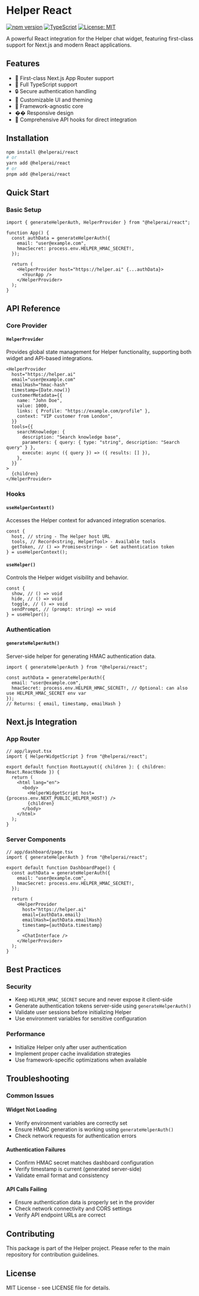 # Helper React

[![npm version](https://badge.fury.io/js/@helperai/react.svg)](https://badge.fury.io/js/@helperai/react)
[![TypeScript](https://img.shields.io/badge/TypeScript-Ready-blue.svg)](https://www.typescriptlang.org/)
[![License: MIT](https://img.shields.io/badge/License-MIT-yellow.svg)](https://opensource.org/licenses/MIT)

A powerful React integration for the Helper chat widget, featuring first-class support for Next.js and modern React applications.

## Features

- 🚀 First-class Next.js App Router support
- 💪 Full TypeScript support
- 🔒 Secure authentication handling
- 🎨 Customizable UI and theming
- 🔌 Framework-agnostic core
- �� Responsive design
- 🔄 Comprehensive API hooks for direct integration

## Installation

```bash
npm install @helperai/react
# or
yarn add @helperai/react
# or
pnpm add @helperai/react
```

## Quick Start

### Basic Setup

```tsx
import { generateHelperAuth, HelperProvider } from "@helperai/react";

function App() {
  const authData = generateHelperAuth({
    email: "user@example.com",
    hmacSecret: process.env.HELPER_HMAC_SECRET!,
  });

  return (
    <HelperProvider host="https://helper.ai" {...authData}>
      <YourApp />
    </HelperProvider>
  );
}
```

## API Reference

### Core Provider

#### `HelperProvider`

Provides global state management for Helper functionality, supporting both widget and API-based integrations.

```tsx
<HelperProvider
  host="https://helper.ai"
  email="user@example.com"
  emailHash="hmac-hash"
  timestamp={Date.now()}
  customerMetadata={{
    name: "John Doe",
    value: 1000,
    links: { Profile: "https://example.com/profile" },
    context: "VIP customer from London",
  }}
  tools={{
    searchKnowledge: {
      description: "Search knowledge base",
      parameters: { query: { type: "string", description: "Search query" } },
      execute: async ({ query }) => ({ results: [] }),
    },
  }}
>
  {children}
</HelperProvider>
```

### Hooks

#### `useHelperContext()`

Accesses the Helper context for advanced integration scenarios.

```tsx
const {
  host, // string - The Helper host URL
  tools, // Record<string, HelperTool> - Available tools
  getToken, // () => Promise<string> - Get authentication token
} = useHelperContext();
```

#### `useHelper()`

Controls the Helper widget visibility and behavior.

```tsx
const {
  show, // () => void
  hide, // () => void
  toggle, // () => void
  sendPrompt, // (prompt: string) => void
} = useHelper();
```

### Authentication

#### `generateHelperAuth()`

Server-side helper for generating HMAC authentication data.

```tsx
import { generateHelperAuth } from "@helperai/react";

const authData = generateHelperAuth({
  email: "user@example.com",
  hmacSecret: process.env.HELPER_HMAC_SECRET!, // Optional: can also use HELPER_HMAC_SECRET env var
});
// Returns: { email, timestamp, emailHash }
```

## Next.js Integration

### App Router

```tsx
// app/layout.tsx
import { HelperWidgetScript } from "@helperai/react";

export default function RootLayout({ children }: { children: React.ReactNode }) {
  return (
    <html lang="en">
      <body>
        <HelperWidgetScript host={process.env.NEXT_PUBLIC_HELPER_HOST!} />
        {children}
      </body>
    </html>
  );
}
```

### Server Components

```tsx
// app/dashboard/page.tsx
import { generateHelperAuth } from "@helperai/react";

export default function DashboardPage() {
  const authData = generateHelperAuth({
    email: "user@example.com",
    hmacSecret: process.env.HELPER_HMAC_SECRET!,
  });

  return (
    <HelperProvider
      host="https://helper.ai"
      email={authData.email}
      emailHash={authData.emailHash}
      timestamp={authData.timestamp}
    >
      <ChatInterface />
    </HelperProvider>
  );
}
```

## Best Practices

### Security

- Keep `HELPER_HMAC_SECRET` secure and never expose it client-side
- Generate authentication tokens server-side using `generateHelperAuth()`
- Validate user sessions before initializing Helper
- Use environment variables for sensitive configuration

### Performance

- Initialize Helper only after user authentication
- Implement proper cache invalidation strategies
- Use framework-specific optimizations when available

## Troubleshooting

### Common Issues

#### Widget Not Loading

- Verify environment variables are correctly set
- Ensure HMAC generation is working using `generateHelperAuth()`
- Check network requests for authentication errors

#### Authentication Failures

- Confirm HMAC secret matches dashboard configuration
- Verify timestamp is current (generated server-side)
- Validate email format and consistency

#### API Calls Failing

- Ensure authentication data is properly set in the provider
- Check network connectivity and CORS settings
- Verify API endpoint URLs are correct

## Contributing

This package is part of the Helper project. Please refer to the main repository for contribution guidelines.

## License

MIT License - see LICENSE file for details.
